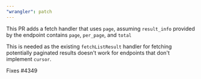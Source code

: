 ```yaml
---
"wrangler": patch
---
```


This PR adds a fetch handler that uses `page`, assuming `result_info` provided by the endpoint contains `page`, `per_page`, and `total`

This is needed as the existing `fetchListResult` handler for fetching potentially paginated results doesn't work for endpoints that don't implement `cursor`.

Fixes #4349

